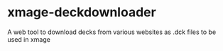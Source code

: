 # xmage-deckdownloader
A web tool to download decks from various websites as .dck files to be used in xmage
